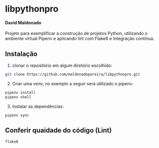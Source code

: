 # libpythonpro

#### David Maldonado
Projeto para exemplificar a construção de projetos Python, utilizando o ambiente virtual Pipenv e
aplicando lint com Flake8 e Integração contínua.


## Instalação

1. clonar o repositório em algum diretório escolhido:
```bash
git clone https://github.com/maldonadopereira/libpythonpro.git
```

2. Criar uma venv, no exemplo a seguir será utilizado o pipenv:
```bash
pipenv install
pipenv shell
```

3. Instalar as dependências:
```bash 
pipenv sync 
```

## Conferir quaidade do código (Lint)


```bash
flake8
```
